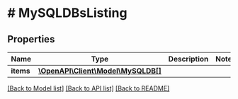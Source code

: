 # # MySQLDBsListing

## Properties

Name | Type | Description | Notes
------------ | ------------- | ------------- | -------------
**items** | [**\OpenAPI\Client\Model\MySQLDB[]**](MySQLDB.md) |  |

[[Back to Model list]](../../README.md#models) [[Back to API list]](../../README.md#endpoints) [[Back to README]](../../README.md)
